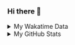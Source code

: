 ### Hi there 👋

<!--
**cdfmlr/cdfmlr** is a ✨ _special_ ✨ repository because its `README.md` (this file) appears on your GitHub profile.

Here are some ideas to get you started:

- 🔭 I’m currently working on ...
- 🌱 I’m currently learning ...
- 👯 I’m looking to collaborate on ...
- 🤔 I’m looking for help with ...
- 💬 Ask me about ...
- 📫 How to reach me: ...
- 😄 Pronouns: ...
- ⚡ Fun fact: ...
-->

<details>

<summary>My Wakatime Data</summary>

<!--START_SECTION:waka-->
![Lines of code](https://img.shields.io/badge/From%20Hello%20World%20I%27ve%20Written-680182%20lines%20of%20code-blue)

**🐱 My GitHub Data** 

> 🏆 237 Contributions in the Year 2021
 > 
> 📦 287.5 kB Used in GitHub's Storage 
 > 
> 🚫 Not Opted to Hire
 > 
> 📜 40 Public Repositories 
 > 
> 🔑 5 Private Repositories  
 > 
**I'm an Early 🐤** 

```text
🌞 Morning    80 commits     ██████░░░░░░░░░░░░░░░░░░░   23.67% 
🌆 Daytime    157 commits    ███████████░░░░░░░░░░░░░░   46.45% 
🌃 Evening    91 commits     ██████░░░░░░░░░░░░░░░░░░░   26.92% 
🌙 Night      10 commits     ░░░░░░░░░░░░░░░░░░░░░░░░░   2.96%

```
📅 **I'm Most Productive on Friday** 

```text
Monday       33 commits     ██░░░░░░░░░░░░░░░░░░░░░░░   9.76% 
Tuesday      34 commits     ██░░░░░░░░░░░░░░░░░░░░░░░   10.06% 
Wednesday    43 commits     ███░░░░░░░░░░░░░░░░░░░░░░   12.72% 
Thursday     55 commits     ████░░░░░░░░░░░░░░░░░░░░░   16.27% 
Friday       67 commits     █████░░░░░░░░░░░░░░░░░░░░   19.82% 
Saturday     51 commits     ███░░░░░░░░░░░░░░░░░░░░░░   15.09% 
Sunday       55 commits     ████░░░░░░░░░░░░░░░░░░░░░   16.27%

```


📊 **This Week I Spent My Time On** 

```text
⌚︎ Time Zone: Asia/Shanghai

```

**I Mostly Code in Go** 

```text
Go                       10 repos            ██████░░░░░░░░░░░░░░░░░░░   25.0% 
Python                   9 repos             █████░░░░░░░░░░░░░░░░░░░░   22.5% 
Java                     4 repos             ██░░░░░░░░░░░░░░░░░░░░░░░   10.0% 
Jupyter Notebook         4 repos             ██░░░░░░░░░░░░░░░░░░░░░░░   10.0% 
HTML                     2 repos             █░░░░░░░░░░░░░░░░░░░░░░░░   5.0%

```



 Last Updated on 14/11/2021
<!--END_SECTION:waka-->

</details>

<details>
 
 <summary>My GitHub Stats</summary>

[![CDFMLR's github stats](https://github-readme-stats.vercel.app/api?username=cdfmlr&count_private=true&show_icons=true)](https://github.com/anuraghazra/github-readme-stats)

</details>
